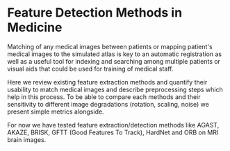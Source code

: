 # Feature Detection Methods in Medicine
Matching of any medical images between patients or mapping patient's medical images to the simulated atlas is key to an automatic registration as well as a useful tool for indexing and searching among multiple patients or visual aids that could be used for training of medical staff.

Here we review existing feature extraction methods and quantify their usability to match medical images and describe preprocessing steps which help in this process. To be able to compare each methods and their sensitivity to different image degradations (rotation, scaling, noise) we present simple metrics alongside. 

For now we have tested feature extraction/detection methods like AGAST, AKAZE, BRISK, GFTT (Good Features To Track), HardNet and ORB on MRI brain images.

